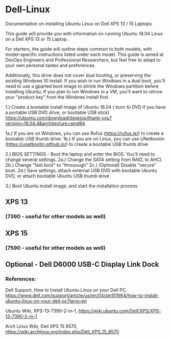 # Dell-Linux
Documentation on installing Ubuntu Linux on Dell XPS 13 / 15 Laptops

This guide will provide you with information on running Ubuntu 18.04 Linux on a Dell XPS 13 or 15 Laptop. 


For starters, the guide will outline steps common to both models, with model-specific instructions listed under each model.
This guide is aimed at DevOps Engineers and Professional Researchers, but feel free to adapt to your own personal tastes and preferences. 

Additionally, this drive does not cover dual booting, or preserving the existing Windows 10 install. If you wish to run Windows in a dual boot, you'll need to use a gparted boot image to shrink the Windows partition before installing Ubuntu. 
If you plan to run Windows in a VM, you'll want to retrive your "product key" from the Windows install first. 

1.) Create a bootable install image of Ubuntu 18.04 ( burn to DVD if you have a portable USB DVD drive, or bootable USB stick)
https://ubuntu.com/download/desktop/thank-you?version=18.04.4&architecture=amd64

1a.) If you are on Windows, you can use Rufus (https://rufus.ie/) to create a bootable USB thumb drive. 
1b.) If you are on Linux, you can use UNetbootin (https://unetbootin.github.io/) to create a bootable USB thumb drive

2.) BIOS SETTINGS - Boot the laptop and enter the BIOS. You'll need to change several settings. 
2a.) Change the SATA setting from RAID, to AHCI.
2b.) Change "fast boot" to "throuough" 
2c.) (Optional) Disable "secure" boot. 
2d.) Save settings, attach external USB DVD with bootable Ubuntu DVD, or attach bootable Ubuntu USB thumb drive

3.) Boot Ubuntu install image, and start the installation process.


## XPS 13 
### (7390 - useful for other models as well)

## XPS 15
### (7590 - useful for other models as well)

## Optional - Dell D6000 USB-C Display Link Dock

### References: 

Dell Support, How to Install Ubuntu Linux on your Dell PC, https://www.dell.com/support/article/us/en/04/sln151664/how-to-install-ubuntu-linux-on-your-dell-pc?lang=en

Ubuntu Wiki, XPS-13-7390-2-in-1, https://wiki.ubuntu.com/Dell/XPS/XPS-13-7390-2-in-1

Arch Linux Wiki, Dell XPS 15 9570, https://wiki.archlinux.org/index.php/Dell_XPS_15_9570 
